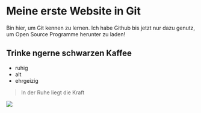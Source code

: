 # Meine erste Website in Git

Bin hier, um Git kennen zu lernen.
Ich habe Github bis jetzt nur dazu genutz, um Open Source Programme herunter zu laden!

## Trinke ngerne schwarzen Kaffee

* ruhig
* alt
* ehrgeizig

> In der Ruhe liegt die Kraft

<img src = "https://www.welt.de/img/vermischtes/bilder-des-tages/mobile150599910/7591623467-ci23x11-w1920/Stuermisches-Wetter-in-Muenchen.jpg"/>